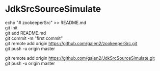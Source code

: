 # JdkSrcSourceSimulate

echo "# zookeeperSrc" >> README.md</br>
git init </br>
git add README.md</br>
git commit -m "first commit"</br>
git remote add origin https://github.com/galen2/zookeeperSrc.git</br>
git push -u origin master</br>




git remote add origin https://github.com/galen2/JdkSrcSourceSimulate.git</br>
git push -u origin master</br>


